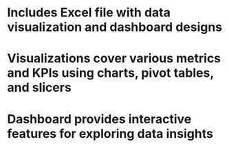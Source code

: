 # Includes Excel file with data visualization and dashboard designs  
# Visualizations cover various metrics and KPIs using charts, pivot tables, and slicers
# Dashboard provides interactive features for exploring data insights

